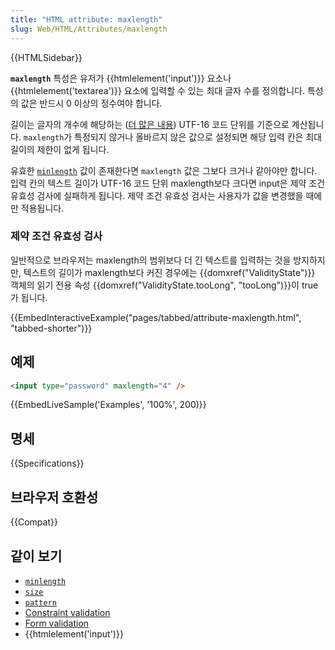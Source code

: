```yaml
---
title: "HTML attribute: maxlength"
slug: Web/HTML/Attributes/maxlength
---
```


{{HTMLSidebar}}

**`maxlength`** 특성은 유저가 {{htmlelement('input')}} 요소나 {{htmlelement('textarea')}} 요소에 입력할 수 있는 최대 글자 수를 정의합니다. 특성의 값은 반드시 0 이상의 정수여야 합니다.

길이는 글자의 개수에 해당하는 ([더 많은 내용](/ko/docs/Web/JavaScript/Reference/Global_Objects/String/length#strings_with_length_not_equal_to_the_number_of_characters)) UTF-16 코드 단위를 기준으로 계산됩니다. `maxlength`가 특정되지 않거나 올바르지 않은 값으로 설정되면 해당 입력 칸은 최대 길이의 제한이 없게 됩니다.

유효한 [`minlength`](/ko/docs/Web/HTML/Attributes/minlength) 값이 존재한다면 `maxlength` 값은 그보다 크거나 같아야만 합니다. 입력 칸의 텍스트 길이가 UTF-16 코드 단위 maxlength보다 크다면 input은 제약 조건 유효성 검사에 실패하게 됩니다. 제약 조건 유효성 검사는 사용자가 값을 변경했을 때에만 적용됩니다.

### 제약 조건 유효성 검사

일반적으로 브라우저는 maxlength의 범위보다 더 긴 텍스트를 입력하는 것을 방지하지만, 텍스트의 길이가 maxlength보다 커진 경우에는 {{domxref("ValidityState")}} 객체의 읽기 전용 속성 {{domxref("ValidityState.tooLong", "tooLong")}}이 true가 됩니다.

{{EmbedInteractiveExample("pages/tabbed/attribute-maxlength.html", "tabbed-shorter")}}

## 예제

```html
<input type="password" maxlength="4" />
```

{{EmbedLiveSample('Examples', '100%', 200)}}

## 명세

{{Specifications}}

## 브라우저 호환성

{{Compat}}

## 같이 보기

- [`minlength`](/ko/docs/Web/HTML/Attributes/minlength)
- [`size`](/ko/docs/Web/HTML/Attributes/size)
- [`pattern`](/ko/docs/Web/HTML/Attributes/pattern)
- [Constraint validation](/ko/docs/Web/HTML/Constraint_validation)
- [Form validation](/ko/docs/Learn/Forms/Form_validation)
- {{htmlelement('input')}}
